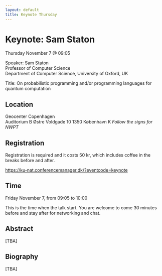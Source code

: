 ```yaml
---
layout: default
title: Keynote Thursday
---
```


# Keynote: Sam Staton

Thursday November 7 @ 09:05

Speaker: Sam Staton<br>
Professor of Computer Science<br>
Department of Computer Science, University of Oxford, UK<br>

Title: On probabilistic programming and/or programming languages for quantum computation

## Location
Geocenter Copenhagen<br>
Auditorium B
Østre Voldgade 10
1350 København K
<i>Follow the signs for NWPT</i>

## Registration
Registration is required and it costs 50 kr, which includes coffee in the breaks before and after.

<a href="https://ku-nat.conferencemanager.dk/?eventcode=keynote" target="_blank">https://ku-nat.conferencemanager.dk/?eventcode=keynote</a>

## Time
Friday November 7, from 09:05 to 10:00

This is the time when the talk start. You are welcome to come 30 minutes before and stay after for networking and chat.

## Abstract
[TBA]

## Biography
[TBA]
